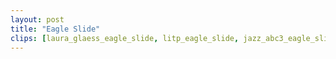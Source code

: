 ```yaml
---
layout: post
title: "Eagle Slide"
clips: [laura_glaess_eagle_slide, litp_eagle_slide, jazz_abc3_eagle_slide, jazz_abc_eagle_slide]
---
```

